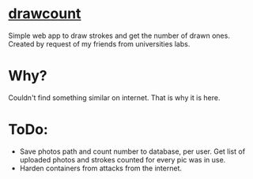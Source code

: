 
# [drawcount](https://artzhk.github.io/drawcount/)
Simple web app to draw strokes and get the number of drawn ones. Created by request of my friends from universities labs.

# Why? 
Couldn't find something similar on internet. That is why it is here.

# ToDo:
- Save photos path and count number to database, per user. Get list of uploaded photos and strokes counted for every pic was in use.
- Harden containers from attacks from the internet.
